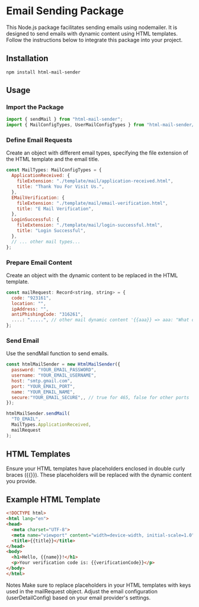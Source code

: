 # Email Sending Package

This Node.js package facilitates sending emails using nodemailer. It is designed to send emails with dynamic content using HTML templates. Follow the instructions below to integrate this package into your project.

## Installation

```
npm install html-mail-sender
```

## Usage

### Import the Package

```js
import { sendMail } from "html-mail-sender";
import { MailConfigTypes, UserMailConfigTypes } from "html-mail-sender/type";
```

### Define Email Requests

Create an object with different email types, specifying the file extension of the HTML template and the email title.

```js
const MailTypes: MailConfigTypes = {
  ApplicationReceived: {
    fileExtension: "./template/mail/application-received.html",
    title: "Thank You For Visit Us.",
  },
  EMailVerification: {
    fileExtension: "./template/mail/email-verification.html",
    title: "E Mail Verification",
  },
  LoginSuccessful: {
    fileExtension: "./template/mail/login-successful.html",
    title: "Login Successful",
  },
  // ... other mail types...
};
```

### Prepare Email Content

Create an object with the dynamic content to be replaced in the HTML template.

```js
const mailRequest: Record<string, string> = {
  code: "923161",
  location: "",
  ipAddress: "",
  antiPhishingCode: "316261",
  ....: ".....", // other mail dynamic content '{{aaa}} => aaa: "What do you want to write in the content?'
};
```
### Send Email

Use the sendMail function to send emails.

```js
const htmlMailSender = new HtmlMailSender({
  password: "YOUR_EMAIL_PASSWORD",
  username: "YOUR_EMAIL_USERNAME",
  host: "smtp.gmail.com",
  port: "YOUR_EMAIL_PORT",
  name: "YOUR_EMAIL_NAME",
  secure:"YOUR_EMAIL_SECURE",, // true for 465, false for other ports
});

htmlMailSender.sendMail(
  "TO_EMAIL",
  MailTypes.ApplicationReceived,
  mailRequest
);
```

## HTML Templates

Ensure your HTML templates have placeholders enclosed in double curly braces ({{}}). These placeholders will be replaced with the dynamic content you provide.

## Example HTML Template

```HTML
<!DOCTYPE html>
<html lang="en">
<head>
  <meta charset="UTF-8">
  <meta name="viewport" content="width=device-width, initial-scale=1.0">
  <title>{{title}}</title>
</head>
<body>
  <h1>Hello, {{name}}!</h1>
  <p>Your verification code is: {{verificationCode}}</p>
</body>
</html>
```

Notes
Make sure to replace placeholders in your HTML templates with keys used in the mailRequest object.
Adjust the email configuration (userDetailConfig) based on your email provider's settings.
